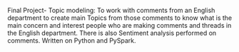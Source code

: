 Final Project- Topic modeling: To work with comments from an English department to create main Topics from those comments to know what is the main concern and interest people who are making comments and threads in the English department. There is also Sentiment analysis performed on comments. Written on Python and PySpark.
